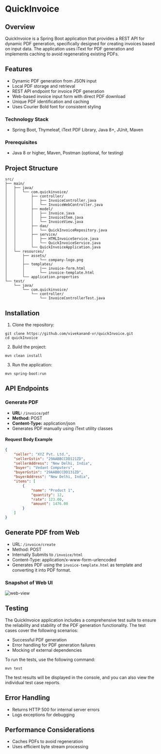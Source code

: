 # QuickInvoice

## Overview
QuickInvoice is a Spring Boot application that provides a REST API for dynamic PDF generation, specifically designed for creating invoices based on input data. The application uses iText for PDF generation and implements caching to avoid regenerating existing PDFs.

## Features
- Dynamic PDF generation from JSON input
- Local PDF storage and retrieval
- REST API endpoint for invoice PDF generation
- Web-based invoice input form with direct PDF download
- Unique PDF identification and caching
- Uses Courier Bold font for consistent styling

### Technology Stack
- Spring Boot, Thymeleaf, iText PDF Library, Java 8+, JUnit, Maven

### Prerequisites
- Java 8 or higher, Maven, Postman (optional, for testing)

## Project Structure
```
src/
├── main/
│   ├── java/
│   │   └── com.quickinvoice/
│   │       ├── controller/
│   │       │   ├── InvoiceController.java
│   │       │   └── InvoiceWebController.java
│   │       ├── model/
│   │       │   ├── Invoice.java
│   │       │   ├── InvoiceItem.java
│   │       │   └── InvoiceView.java
│   │       ├── dao/
│   │       │   └── QuickInvoiceRepository.java
│   │       ├── service/
│   │       │   ├── HTMLInvoiceService.java
│   │       │   └── QuickInvoiceService.java
│   │       └── QuickInvoiceApplication.java
│   └── resources/
│       ├── assets/
│       │       └── company-logo.png
│       ├── templates/
│       │       |── invoice-form.html
│       │       └── invoice-template.html
│       └── application.properties
└── test/
    └── java/
        └── com.quickinvoice/
            └── controller/
                └── InvoiceControllerTest.java

```

## Installation

1. Clone the repository:
```
git clone https://github.com/vivekanand-vr/quickInvoice.git
cd quickInvoice
```

2. Build the project:
```
mvn clean install
```

3. Run the application:
```
mvn spring-boot:run
```

## API Endpoints

### Generate PDF
- **URL:**  `/invoice/pdf`
- **Method:** POST
- **Content-Type:** application/json
- Generates PDF manually using iText utility classes

#### Request Body Example
```json
{
    "seller": "XYZ Pvt. Ltd.",
    "sellerGstin": "29AABBCCDD121ZD",
    "sellerAddress": "New Delhi, India",
    "buyer": "Vedant Computers", 
    "buyerGstin": "29AABBCCDD131ZD",
    "buyerAddress": "New Delhi, India",
    "items": [
        {
            "name": "Product 1",
            "quantity": 12,
            "rate": 123.00,
            "amount": 1476.00
        }
    ]
}
```

## Generate PDF from Web

- URL: `/invoice/create`
- Method: POST
- Internally Submits to `/invoice/html`
- Content-Type: application/x-www-form-urlencoded
- Generates PDF using the `invoice-template.html` as template and converting it into PDF format.

### Snapshot of Web UI
![web-view](https://github.com/user-attachments/assets/dafa5476-208d-4e5d-922a-7c0d8cbb313f)


## Testing

The QuickInvoice application includes a comprehensive test suite to ensure the reliability and stability of the PDF generation functionality. The test cases cover the following scenarios:

- Successful PDF generation
- Error handling for PDF generation failures
- Mocking of external dependencies

To run the tests, use the following command:
```
mvn test
```
The test results will be displayed in the console, and you can also view the individual test case reports.


## Error Handling
- Returns HTTP 500 for internal server errors
- Logs exceptions for debugging

## Performance Considerations
- Caches PDFs to avoid regeneration
- Uses efficient byte stream processing
